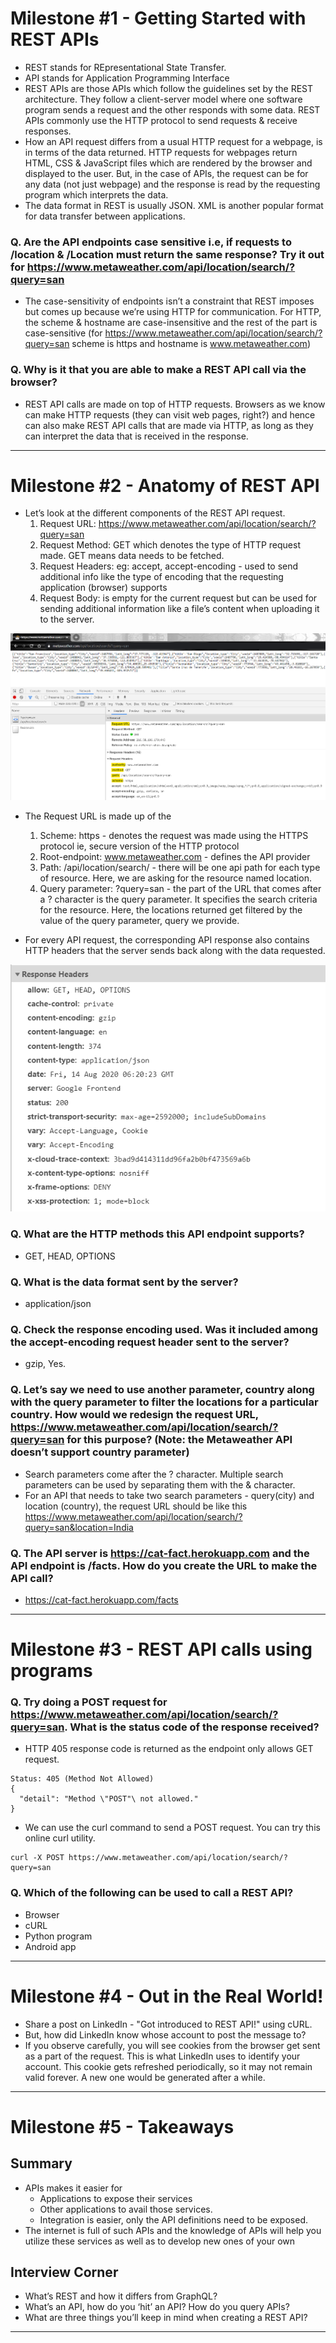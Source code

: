 # Milestone #1 - Getting Started with REST APIs
* REST stands for REpresentational State Transfer.
* API stands for Application Programming Interface
* REST APIs are those APIs which follow the guidelines set by the REST architecture. They follow a client-server model where one software program sends a request and the other responds with some data. REST APIs commonly use the HTTP protocol to send requests & receive responses.
* How an API request differs from a usual HTTP request for a webpage, is in terms of the data returned. HTTP requests for webpages return HTML, CSS & JavaScript files which are rendered by the browser and displayed to the user. But, in the case of APIs, the request can be for any data (not just webpage) and the response is read by the requesting program which interprets the data.
* The data format in REST is usually JSON. XML is another popular format for data transfer between applications.

### Q. Are the API endpoints case sensitive i.e, if requests to /location & /Location must return the same response? Try it out for https://www.metaweather.com/api/location/search/?query=san
* The case-sensitivity of endpoints isn’t a constraint that REST imposes but comes up because we’re using HTTP for communication. For HTTP, the scheme & hostname are case-insensitive and the rest of the part is case-sensitive (for https://www.metaweather.com/api/location/search/?query=san scheme is https and hostname is www.metaweather.com)

### Q. Why is it that you are able to make a REST API call via the browser?
* REST API calls are made on top of HTTP requests. Browsers as we know can make HTTP requests (they can visit web pages, right?) and hence can also make REST API calls that are made via HTTP, as long as they can interpret the data that is received in the response.

<hr>

# Milestone #2 - Anatomy of REST API
* Let’s look at the different components of the REST API request.
  1. Request URL: https://www.metaweather.com/api/location/search/?query=san
  2. Request Method: GET which denotes the type of HTTP request made. GET means data needs to be fetched.
  3. Request Headers: eg: accept, accept-encoding - used to send additional info like the type of encoding that the requesting application (browser) supports
  4. Request Body: is empty for the current request but can be used for sending additional information like a file’s content when uploading it to the server.

![REST Anatomy](https://raw.githubusercontent.com/achiv/Notes/main/images/REST-anatomy.png)

* The Request URL is made up of the
  1. Scheme: https - denotes the request was made using the HTTPS protocol ie, secure version of the HTTP protocol
  2. Root-endpoint: www.metaweather.com - defines the API provider
  3. Path: /api/location/search/ - there will be one api path for each type of resource. Here, we are asking for the resource named location.
  4. Query parameter: ?query=san - the part of the URL that comes after a ? character is the query parameter. It specifies the search criteria for the resource. Here, the locations returned get filtered by the value of the query parameter, query we provide.

* For every API request, the corresponding API response also contains HTTP headers that the server sends back along with the data requested.

![API Response Headers](https://raw.githubusercontent.com/achiv/Notes/main/images/REST_respone_headers.png)

### Q. What are the HTTP methods this API endpoint supports?
* GET, HEAD, OPTIONS

### Q. What is the data format sent by the server?
* application/json

### Q. Check the response encoding used. Was it included among the accept-encoding request header sent to the server?
* gzip, Yes.

### Q. Let’s say we need to use another parameter, country along with the query parameter to filter the locations for a particular country. How would we redesign the request URL, https://www.metaweather.com/api/location/search/?query=san for this purpose? (Note: the Metaweather API doesn’t support country parameter)
* Search parameters come after the ? character. Multiple search parameters can be used by separating them with the & character.
* For an API that needs to take two search parameters - query(city) and location (country), the request URL should be like this https://www.metaweather.com/api/location/search/?query=san&location=India

### Q. The API server is https://cat-fact.herokuapp.com and the API endpoint is /facts. How do you create the URL to make the API call?
* https://cat-fact.herokuapp.com/facts

<hr>

# Milestone #3 - REST API calls using programs

### Q. Try doing a POST request for  https://www.metaweather.com/api/location/search/?query=san. What is the status code of the response received?
* HTTP 405 response code is returned as the endpoint only allows GET request. 
```
Status: 405 (Method Not Allowed)
{
  "detail": "Method \"POST"\ not allowed."
}
```
* We can use the curl command to send a POST request. You can try this online curl utility.
```
curl -X POST https://www.metaweather.com/api/location/search/?query=san
```


### Q. Which of the following can be used to call a REST API?
* Browser
* cURL
* Python program
* Android app

<hr>

# Milestone #4 - Out in the Real World!
* Share a post on LinkedIn - "Got introduced to REST API!" using cURL.
* But, how did LinkedIn know whose account to post the message to?
* If you observe carefully, you will see cookies from the browser get sent as a part of the request. This is what LinkedIn uses to identify your account. This cookie gets refreshed periodically, so it may not remain valid forever. A new one would be generated after a while.

<hr>

# Milestone #5 - Takeaways
## Summary
* APIs makes it easier for
  * Applications to expose their services
  * Other applications to avail those services.
  * Integration is easier, only the API definitions need to be exposed.
* The internet is full of such APIs and the knowledge of APIs will help you utilize these services as well as to develop new ones of your own

## Interview Corner
* What’s REST and how it differs from GraphQL?
* What’s an API, how do you ‘hit’ an API? How do you query APIs?
* What are three things you’ll keep in mind when creating a REST API?

<hr>




